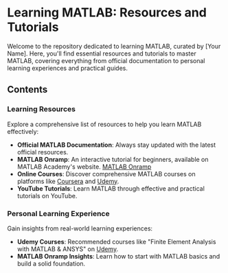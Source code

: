 # Learning MATLAB: Resources and Tutorials

Welcome to the repository dedicated to learning MATLAB, curated by [Your Name]. Here, you'll find essential resources and tutorials to master MATLAB, covering everything from official documentation to personal learning experiences and practical guides.

## Contents

### Learning Resources

Explore a comprehensive list of resources to help you learn MATLAB effectively:

- **Official MATLAB Documentation**: Always stay updated with the latest official resources.
- **MATLAB Onramp**: An interactive tutorial for beginners, available on MATLAB Academy's website. [MATLAB Onramp](https://matlabacademy.mathworks.com/details/matlab-onramp/gettingstarted)
- **Online Courses**: Discover comprehensive MATLAB courses on platforms like [Coursera](https://www.coursera.org/) and [Udemy](https://www.udemy.com/).
- **YouTube Tutorials**: Learn MATLAB through effective and practical tutorials on YouTube.

### Personal Learning Experience

Gain insights from real-world learning experiences:

- **Udemy Courses**: Recommended courses like "Finite Element Analysis with MATLAB & ANSYS" on [Udemy](https://www.udemy.com/course/finite-element-analysis-with-matlab-and-ansys-beam-structures/).
- **MATLAB Onramp Insights**: Learn how to start with MATLAB basics and build a solid foundation.
